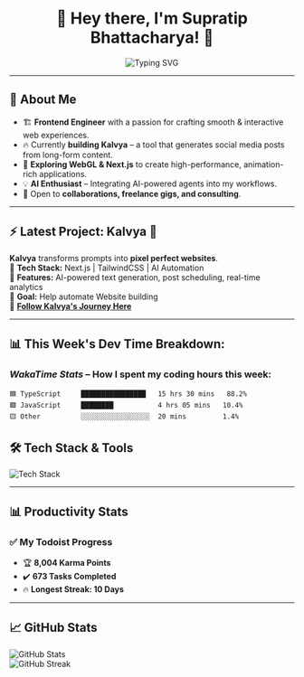 <h1 align="center">👋 Hey there, I'm Supratip Bhattacharya! 🚀</h1>
<p align="center">
  <img src="https://readme-typing-svg.herokuapp.com?font=Fira+Code&weight=600&size=22&pause=1000&color=00FFD1&center=true&width=800&lines=Frontend+Web+Engineer+🚀+|+Indie+SaaS+Builder;Creating+Pixel-Perfect+UIs+🎨;Exploring+Next.js,+WebGL,+and+AI+Agents;Bug+Hunter+🛠️;Building+Kalvya+to+Automate+WebApplication+Creation+📢" alt="Typing SVG" />
</p>

---

## 🎨 About Me
- 🏗️ **Frontend Engineer** with a passion for crafting smooth & interactive web experiences.
- 🔥 Currently **building Kalvya** – a tool that generates social media posts from long-form content.
- 🚀 **Exploring WebGL & Next.js** to create high-performance, animation-rich applications.
- 💡 **AI Enthusiast** – Integrating AI-powered agents into my workflows.
- 💼 Open to **collaborations, freelance gigs, and consulting**.

---

## ⚡ **Latest Project: Kalvya 🚀**
**Kalvya** transforms prompts into **pixel perfect websites**.  
🔹 **Tech Stack:** Next.js | TailwindCSS | AI Automation  
🔹 **Features:** AI-powered text generation, post scheduling, real-time analytics  
🔹 **Goal:** Help automate Website building  
🔗 **[Follow Kalvya's Journey Here](https://kalvya-ai.netlify.app/)**  

---

## 📊 **This Week's Dev Time Breakdown:**
### *WakaTime Stats* – How I spent my coding hours this week:
```text
🟦 TypeScript     ████████████████   15 hrs 30 mins   88.2%  
🟩 JavaScript     ████████           4 hrs 05 mins   10.4%  
🟨 Other          ░░░░░░░░░░░░░░░░░  20 mins         1.4%  
```



## 🛠 **Tech Stack & Tools**
![Tech Stack](https://skillicons.dev/icons?i=react,nextjs,redux,tailwind,threejs,figma,git,vscode,vercel,nodejs,express,mongodb)

---

## 📊 **Productivity Stats**
### ✅ **My Todoist Progress**
- 🏆 **8,004 Karma Points**  
- ✔️ **673 Tasks Completed**  
- 🔥 **Longest Streak: 10 Days**  

---

## 📈 **GitHub Stats**
![GitHub Stats](https://github-readme-stats.vercel.app/api?username=Supratip1&show_icons=true&theme=radical)  
![GitHub Streak](https://github-readme-streak-stats.herokuapp.com/?user=Supratip1&theme=radical)
